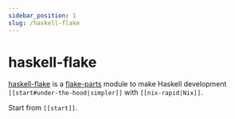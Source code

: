 ```yaml
---
sidebar_position: 1
slug: /haskell-flake
---
```


# haskell-flake

[haskell-flake](https://github.com/srid/haskell-flake) is a [flake-parts](https://flake.parts/) module to make Haskell development `[[start#under-the-hood|simpler]]` with `[[nix-rapid|Nix]]`.

Start from `[[start]]`.
